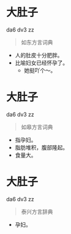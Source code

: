# 大肚子
da6 dv3 zz
> 如东方言词典
- 人的肚皮十分肥胖。
- 比喻妇女已经怀孕了。
  - 她挺吖个～。

# 大肚子
da6 dv3 zz
> 如皋方言词典
- 指孕妇。
- 脂肪堆积，腹部隆起。
- 食量大。

# 大肚子
da6 dv3 zz
> 泰兴方言辞典
- 孕妇。
